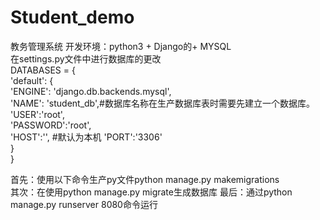 # Student_demo
教务管理系统
开发环境：python3 + Django的+ MYSQL  
在settings.py文件中进行数据库的更改  
DATABASES = {  
    'default': {  
        'ENGINE': 'django.db.backends.mysql',  
        'NAME': 'student_db',#数据库名称在生产数据库表时需要先建立一个数据库。   
        'USER':'root',  
        'PASSWORD':'root',  
        'HOST':'',  #默认为本机
        'PORT':'3306'  
    }  
}  


首先：使用以下命令生产py文件python manage.py makemigrations  
其次：在使用python manage.py migrate生成数据库
最后：通过python manage.py runserver 8080命令运行
